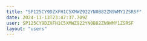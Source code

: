 ```yaml
---
title: "SP125CY9DZXFH1C5XMWZ922YN0B82ZN9WMY1ZSRSF"
date: 2024-11-13T23:47:37.709Z
user: SP125CY9DZXFH1C5XMWZ922YN0B82ZN9WMY1ZSRSF
layout: "users"
---
```

    